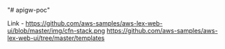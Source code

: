 "# apigw-poc" 

Link - https://github.com/aws-samples/aws-lex-web-ui/blob/master/img/cfn-stack.png
https://github.com/aws-samples/aws-lex-web-ui/tree/master/templates